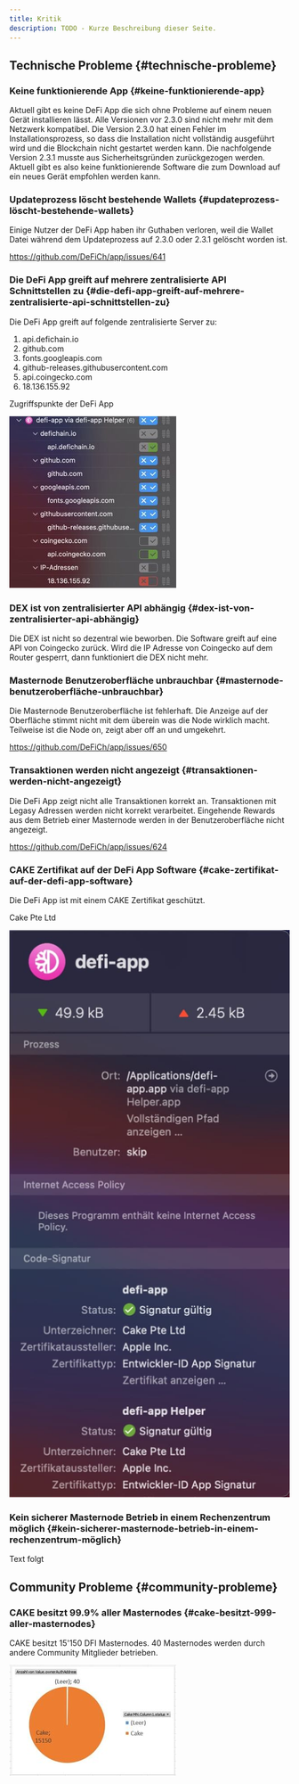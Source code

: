 ```yaml
---
title: Kritik
description: TODO - Kurze Beschreibung dieser Seite.
---
```


## Technische Probleme {#technische-probleme}

### Keine funktionierende App {#keine-funktionierende-app}

Aktuell gibt es keine DeFi App die sich ohne Probleme auf einem neuen Gerät installieren lässt. Alle Versionen vor 2.3.0 sind nicht mehr mit dem Netzwerk kompatibel. Die Version 2.3.0 hat einen Fehler im Installationsprozess, so dass die Installation nicht vollständig ausgeführt wird und die Blockchain nicht gestartet werden kann. Die nachfolgende Version 2.3.1 musste aus Sicherheitsgründen zurückgezogen werden. Aktuell gibt es also keine funktionierende Software die zum Download auf ein neues Gerät empfohlen werden kann.

### Updateprozess löscht bestehende Wallets {#updateprozess-löscht-bestehende-wallets}

Einige Nutzer der DeFi App haben ihr Guthaben verloren, weil die Wallet Datei während dem Updateprozess auf 2.3.0 oder 2.3.1 gelöscht worden ist.

<https://github.com/DeFiCh/app/issues/641>

### Die DeFi App greift auf mehrere zentralisierte API Schnittstellen zu {#die-defi-app-greift-auf-mehrere-zentralisierte-api-schnittstellen-zu}

Die DeFi App greift auf folgende zentralisierte Server zu:

1.  api.defichain.io
2.  github.com
3.  fonts.googleapis.com
4.  github-releases.githubusercontent.com
5.  api.coingecko.com
6.  18.136.155.92

Zugriffspunkte der DeFi App

![Zugriffspunkte der DeFi App](./media/Photo_2021-03-15_10-41-45.jpg)

### DEX ist von zentralisierter API abhängig {#dex-ist-von-zentralisierter-api-abhängig}

Die DEX ist nicht so dezentral wie beworben. Die Software greift auf eine API von Coingecko zurück. Wird die IP Adresse von Coingecko auf dem Router gesperrt, dann funktioniert die DEX nicht mehr.

### Masternode Benutzeroberfläche unbrauchbar {#masternode-benutzeroberfläche-unbrauchbar}

Die Masternode Benutzeroberfläche ist fehlerhaft. Die Anzeige auf der Oberfläche stimmt nicht mit dem überein was die Node wirklich macht. Teilweise ist die Node on, zeigt aber off an und umgekehrt.

<https://github.com/DeFiCh/app/issues/650>

### Transaktionen werden nicht angezeigt {#transaktionen-werden-nicht-angezeigt}

Die DeFi App zeigt nicht alle Transaktionen korrekt an. Transaktionen mit Legasy Adressen werden nicht korrekt verarbeitet. Eingehende Rewards aus dem Betrieb einer Masternode werden in der Benutzeroberfläche nicht angezeigt.

<https://github.com/DeFiCh/app/issues/624>

### CAKE Zertifikat auf der DeFi App Software {#cake-zertifikat-auf-der-defi-app-software}

Die DeFi App ist mit einem CAKE Zertifikat geschützt.

Cake Pte Ltd

![Cake Pte Ltd](./media/Photo_2021-03-15_12-57-38.jpg)

### Kein sicherer Masternode Betrieb in einem Rechenzentrum möglich {#kein-sicherer-masternode-betrieb-in-einem-rechenzentrum-möglich}

Text folgt

## Community Probleme {#community-probleme}

### CAKE besitzt 99.9% aller Masternodes {#cake-besitzt-999-aller-masternodes}

CAKE besitzt 15'150 DFI Masternodes. 40 Masternodes werden durch andere Community Mitglieder betrieben.

![thumb](./media/Photo_2021-03-09_16-51-43.jpg)
